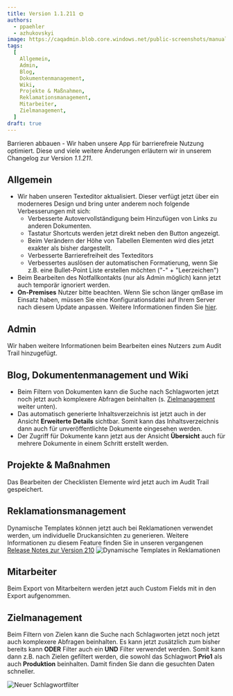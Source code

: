 ```yaml
---
title: Version 1.1.211 🌞
authors:
  - ppaehler
  - azhukovskyi
image: https://caqadmin.blob.core.windows.net/public-screenshots/manual-screenshots/summer-release-notes.jpeg
tags:
  [
    Allgemein,
    Admin,
    Blog,
    Dokumentenmanagement,
    Wiki,
    Projekte & Maßnahmen,
    Reklamationsmanagement,
    Mitarbeiter,
    Zielmanagement,
  ]
draft: true
---
```


Barrieren abbauen - Wir haben unsere App für barrierefreie Nutzung optimiert. Diese und viele weitere Änderungen erläutern wir in unserem Changelog zur Version _1.1.211_.

<!--truncate-->

## Allgemein

- Wir haben unseren Texteditor aktualisiert. Dieser verfügt jetzt über ein moderneres Design und bring unter anderem noch folgende Verbesserungen mit sich:
  - Verbesserte Autovervollständigung beim Hinzufügen von Links zu anderen Dokumenten.
  - Tastatur Shortcuts werden jetzt direkt neben den Button angezeigt.
  - Beim Verändern der Höhe von Tabellen Elementen wird dies jetzt exakter als bisher dargestellt.
  - Verbesserte Barrierefreiheit des Texteditors
  - Verbessertes auslösen der automatischen Formatierung, wenn Sie z.B. eine Bullet-Point Liste erstellen möchten ("-" + "Leerzeichen")
- Beim Bearbeiten des Notfallkontakts (nur als Admin möglich) kann jetzt auch temporär ignoriert werden.
- **On-Premises** Nutzer bitte beachten. Wenn Sie schon länger qmBase im Einsatz haben, müssen Sie eine Konfigurationsdatei auf Ihrem Server nach diesem Update anpassen. Weitere Informationen finden Sie [hier](/docs/technical/on-prem#breaking-changes).

## Admin

Wir haben weitere Informationen beim Bearbeiten eines Nutzers zum Audit Trail hinzugefügt.

## Blog, Dokumentenmanagement und Wiki

- Beim Filtern von Dokumenten kann die Suche nach Schlagworten jetzt noch jetzt auch komplexere Abfragen beinhalten (s. [Zielmanagement](#zielmanagement) weiter unten).
- Das automatisch generierte Inhaltsverzeichnis ist jetzt auch in der Ansicht **Erweiterte Details** sichtbar. Somit kann das Inhaltsverzeichnis dann auch für unveröffentlichte Dokumente eingesehen werden.
- Der Zugriff für Dokumente kann jetzt aus der Ansicht **Übersicht** auch für mehrere Dokumente in einem Schritt erstellt werden.

## Projekte & Maßnahmen

Das Bearbeiten der Checklisten Elemente wird jetzt auch im Audit Trail gespeichert.

## Reklamationsmanagement

Dynamische Templates können jetzt auch bei Reklamationen verwendet werden, um individuelle Druckansichten zu generieren. Weitere Informationen zu diesem Feature finden Sie in unseren vergangenen [Release Notes zur Version 210](/blog/2025/05/19/version-1_1_210)
![Dynamische Templates in Reklamationen](https://caqadmin.blob.core.windows.net/public-screenshots/manual-screenshots/Screenshot%202025-07-14_dynamic_template_claim.png)

## Mitarbeiter

Beim Export von Mitarbeitern werden jetzt auch Custom Fields mit in den Export aufgenommen.

## Zielmanagement

Beim Filtern von Zielen kann die Suche nach Schlagworten jetzt noch jetzt auch komplexere Abfragen beinhalten. Es kann jetzt zusätzlich zum bisher bereits kann **ODER** Filter auch ein **UND** Filter verwendet werden. Somit kann dann z.B. nach Zielen gefiltert werden, die sowohl das Schlagwort **Prio1** als auch **Produktion** beinhalten. Damit finden Sie dann die gesuchten Daten schneller.

![Neuer Schlagwortfilter](https://caqadmin.blob.core.windows.net/public-screenshots/manual-screenshots/Screenshot%202025-07-14_tag-filter-v2.png)
